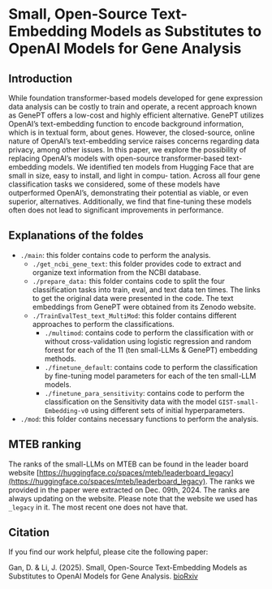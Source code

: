 # Small, Open-Source Text-Embedding Models as Substitutes to OpenAI Models for Gene Analysis
## Introduction
While foundation transformer-based models developed for gene expression data analysis can be costly to train and operate, a recent approach known as GenePT offers a low-cost and highly efficient alternative. GenePT utilizes OpenAI’s text-embedding function to encode background information, which is in textual form, about genes. However, the closed-source, online nature of OpenAI’s text-embedding service raises concerns regarding data privacy, among other issues. In this paper, we explore the possibility of replacing OpenAI’s models with open-source transformer-based text-embedding models. We identified ten models from Hugging Face that are small in size, easy to install, and light in compu- tation. Across all four gene classification tasks we considered, some of these models have outperformed OpenAI’s, demonstrating their potential as viable, or even superior, alternatives. Additionally, we find that fine-tuning these models often does not lead to significant improvements in performance.

## Explanations of the foldes
* `./main`: this folder contains code to perform the analysis.
    * `./get_ncbi_gene_text`: this folder provides code to extract and organize text information from the NCBI database.
    * `./prepare_data:` this folder contains code to split the four classification tasks into train, eval, and text data ten times. The links to get the original data were presented in the code. The text embeddings from GenePT were obtained from its Zenodo website.
    * `./TrainEvalTest_text_MultiMod`: this folder contains different approaches to perform the classifications.
        * `./multimod`: contains code to perform the classification with or without cross-validation using logistic regression and random forest for each of the 11 (ten small-LLMs & GenePT) embedding methods.
        * `./finetune_default`: contains code to perform the classification by fine-tuning model parameters for each of the ten small-LLM models.
        * `./finetune_para_sensitivity`: contains code to perform the classification on the Sensitivity data with the model `GIST-small-Embedding-v0` using different sets of initial hyperparameters.
* `./mod`: this folder contains necessary functions to perform the analysis.

## MTEB ranking
The ranks of the small-LLMs on MTEB can be found in the leader board website [https://huggingface.co/spaces/mteb/leaderboard_legacy](https://huggingface.co/spaces/mteb/leaderboard_legacy). The ranks we provided in the paper were extracted on Dec. 09th, 2024. The ranks are always updating on the website. Please note that the website we used has `_legacy` in it. The most recent one does not have that.

## Citation
If you find our work helpful, please cite the following paper:

Gan, D. & Li, J. (2025). Small, Open-Source Text-Embedding Models as Substitutes to OpenAI Models for Gene Analysis. [bioRxiv](https://www.biorxiv.org/content/10.1101/2025.02.15.638462v1)